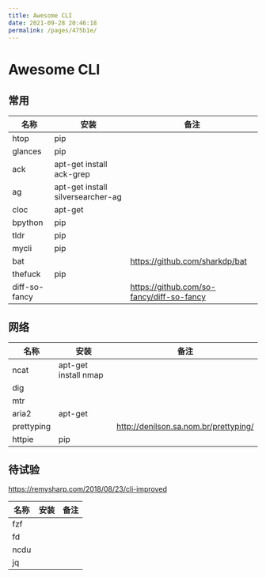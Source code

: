 ```yaml
---
title: Awesome CLI
date: 2021-09-28 20:46:18
permalink: /pages/475b1e/
---
```


# Awesome CLI

## 常用

名称       | 安装                              | 备注
---        | ---                               | ---
htop       | pip                               |
glances    | pip                               |
ack        | apt-get install ack-grep          |
ag         | apt-get install silversearcher-ag |
cloc       | apt-get                           |
bpython    | pip                               |
tldr       | pip                               |
mycli      | pip                               |
bat        |                                   | https://github.com/sharkdp/bat
thefuck    | pip                               |
diff-so-fancy |      | https://github.com/so-fancy/diff-so-fancy

## 网络

名称       | 安装                              | 备注
---        | ---                               | ---
ncat       | apt-get install nmap |
dig        | |
mtr        | |
aria2      | apt-get                           |
prettyping | | http://denilson.sa.nom.br/prettyping/
httpie     | pip                               |

## 待试验

https://remysharp.com/2018/08/23/cli-improved

名称          | 安装 | 备注
---           | ---  | ---
fzf           |      |
fd            |      |
ncdu          |      |
jq            |      |
